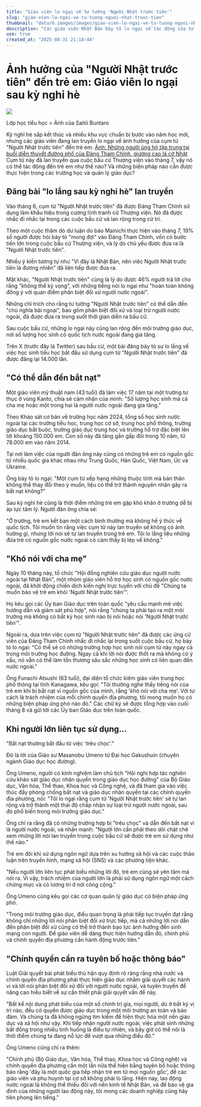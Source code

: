 ```yaml
---
title: "Giáo viên lo ngại về tư tưởng 'Người Nhật trước tiên'"
slug: "giao-vien-lo-ngai-ve-tu-tuong-nguoi-nhat-truoc-tien"
thumbnail: "data/6.images/images/giao-vien-lo-ngai-ve-tu-tuong-nguoi-nhat-truoc-tien.webp"
description: "Các giáo viên Nhật Bản bày tỏ lo ngại về tác động của tư tưởng 'Người Nhật trước tiên' đối với trẻ em, có thể dẫn đến phân biệt đối xử và bắt nạt."
use: true
created_at: "2025-08-31 21:18:44"
---
```


# Ảnh hưởng của "Người Nhật trước tiên" đến trẻ em: Giáo viên lo ngại sau kỳ nghỉ hè

![](/images/20250831-00000013-mai-000-6-view.webp)

Lớp học tiểu học = Ảnh của Saitō Buntaro

Kỳ nghỉ hè sắp kết thúc và nhiều khu vực chuẩn bị bước vào năm học mới, nhưng các giáo viên đang lan truyền lo ngại về ảnh hưởng của cụm từ "Người Nhật trước tiên" đến trẻ em.
[Ảnh: Những người ủng hộ tập trung tại buổi diễn thuyết đường phố của Đảng Tham Chính, giương cao lá cờ Nhật](https://mainichi.jp/graphs/20250702/mpj/00m/010/045000f/20250702mpj00m010041000p?inb=ys)
Cụm từ này đã lan truyền qua cuộc bầu cử Thượng viện vào tháng 7, vậy nó có thể tác động đến trẻ em như thế nào? Và những biện pháp nào cần được thực hiện trong các trường học và quản lý giáo dục?

## Đăng bài "lo lắng sau kỳ nghỉ hè" lan truyền

Vào tháng 6, cụm từ "Người Nhật trước tiên" đã được Đảng Tham Chính sử dụng làm khẩu hiệu trong cương lĩnh tranh cử Thượng viện. Nó đã được nhắc đi nhắc lại trong các cuộc bầu cử và lan rộng trong cử tri.

Theo một cuộc thăm dò dư luận do báo Mainichi thực hiện vào tháng 7, 19% số người được hỏi bày tỏ "mong đợi" vào Đảng Tham Chính, vốn có bước tiến lớn trong cuộc bầu cử Thượng viện, và lý do chủ yếu được đưa ra là "Người Nhật trước tiên".

Nhiều ý kiến tương tự như "Vì đây là Nhật Bản, nên việc Người Nhật trước tiên là đương nhiên" đã liên tiếp được đưa ra.

Mặt khác, "Người Nhật trước tiên" cũng là lý do được 46% người trả lời cho rằng "không thể kỳ vọng", với những tiếng nói lo ngại như "hoàn toàn không đồng ý với quan điểm phân biệt đối xử người nước ngoài".

Những chỉ trích cho rằng tư tưởng "Người Nhật trước tiên" có thể dẫn đến "chủ nghĩa bài ngoại", bao gồm phân biệt đối xử và loại trừ người nước ngoài, đã được đưa ra trong suốt thời gian diễn ra bầu cử.

Sau cuộc bầu cử, những lo ngại này cũng lan rộng đến môi trường giáo dục, nơi số lượng học sinh có quốc tịch nước ngoài đang gia tăng.

Trên X (trước đây là Twitter) sau bầu cử, một bài đăng bày tỏ sự lo lắng về việc học sinh tiểu học bắt đầu sử dụng cụm từ "Người Nhật trước tiên" đã được đăng lại 14.000 lần.

## "Có thể dẫn đến bắt nạt"

Một giáo viên mỹ thuật nam (43 tuổi) đã làm việc 17 năm tại một trường tư thục ở vùng Kanto, chia sẻ cảm nhận của mình: "Số lượng học sinh mà cả cha mẹ hoặc một trong hai là người nước ngoài đang gia tăng."

Theo Khảo sát cơ bản về trường học năm 2024, tổng số học sinh nước ngoài tại các trường tiểu học, trung học cơ sở, trung học phổ thông, trường giáo dục bắt buộc, trường giáo dục trung học và trường hỗ trợ đặc biệt lên tới khoảng 150.000 em. Con số này đã tăng gần gấp đôi trong 10 năm, từ 78.000 em vào năm 2014.

Tại nơi làm việc của người đàn ông này cũng có những trẻ em có nguồn gốc từ nhiều quốc gia khác nhau như Trung Quốc, Hàn Quốc, Việt Nam, Úc và Ukraine.

Ông bày tỏ lo ngại: "Một cụm từ xếp hạng những thuộc tính mà bản thân không thể thay đổi theo ý muốn, liệu có thể trở thành nguyên nhân gây ra bắt nạt không?"

Sau kỳ nghỉ hè cũng là thời điểm những trẻ em gặp khó khăn ở trường dễ bị áp lực tâm lý. Người đàn ông chia sẻ:

"Ở trường, trẻ em kết bạn một cách bình thường mà không hề ý thức về quốc tịch. Tôi muốn tin rằng việc cụm từ này lan truyền sẽ không có ảnh hưởng gì, nhưng lời nói sẽ tự lan truyền trong trẻ em. Tôi lo lắng liệu những đứa trẻ có nguồn gốc nước ngoài có cảm thấy bị lép vế không."

## "Khó nói với cha mẹ"

Ngày 10 tháng này, tổ chức "Hội đồng nghiên cứu giáo dục người nước ngoài tại Nhật Bản", một nhóm giáo viên hỗ trợ học sinh có nguồn gốc nước ngoài, đã khởi động chiến dịch kiến nghị trực tuyến với chủ đề "Chúng ta muốn bảo vệ trẻ em khỏi 'Người Nhật trước tiên'".

Họ kêu gọi các Ủy ban Giáo dục trên toàn quốc "yêu cầu mạnh mẽ việc hướng dẫn và giám sát phù hợp", nói rằng "chúng ta phải tạo ra một môi trường mà không có bất kỳ học sinh nào bị nói hoặc nói 'Người Nhật trước tiên'".

Ngoài ra, dựa trên việc cụm từ "Người Nhật trước tiên" đã được các ứng cử viên của Đảng Tham Chính nhắc đi nhắc lại trong suốt cuộc bầu cử, họ bày tỏ lo ngại: "Có thể sẽ có những trường hợp học sinh nói cụm từ này ngay cả trong môi trường học đường. Ngay cả khi lời nói được thốt ra mà không có ý xấu, nó vẫn có thể làm tổn thương sâu sắc những học sinh có liên quan đến nước ngoài."

Ông Funachi Atsushi (63 tuổi), đại diện tổ chức kiêm giáo viên trung học phổ thông tại tỉnh Kanagawa, kêu gọi: "Tôi thường nghe thấy tiếng nói của trẻ em khi bị bắt nạt vì nguồn gốc của mình, rằng 'khó nói với cha mẹ'. Với tư cách là trách nhiệm của mỗi chính quyền địa phương, tôi mong muốn họ có những biện pháp ứng phó nào đó." Các chữ ký sẽ được tổng hợp vào cuối tháng 8 và gửi tới các Ủy ban Giáo dục trên toàn quốc.

## Khi người lớn liên tục sử dụng...

"Bắt nạt thường bắt đầu từ việc 'trêu chọc'."

Đó là lời của Giáo sư Masanobu Umeno từ Đại học Gakushuin (chuyên ngành Giáo dục học đường).

Ông Umeno, người có kinh nghiệm làm chủ tịch "Hội nghị hợp tác nghiên cứu khảo sát giáo dục nhân quyền trong giáo dục học đường" của Bộ Giáo dục, Văn hóa, Thể thao, Khoa học và Công nghệ, và đã tham gia vào việc thúc đẩy phòng chống bắt nạt và giáo dục nhân quyền tại các chính quyền địa phương, nói: "Tôi lo ngại rằng cụm từ 'Người Nhật trước tiên' sẽ tự lan rộng và trở thành một thái độ chấp nhận sự loại trừ người nước ngoài, sau đó phổ biến trong môi trường giáo dục."

Ông chỉ ra rằng đã có những trường hợp bị "trêu chọc" và dẫn đến bắt nạt vì là người nước ngoài, và nhấn mạnh: "Người lớn cần phải theo dõi chặt chẽ xem những lời nói lan truyền trong cuộc bầu cử sẽ được trẻ em sử dụng như thế nào."

Trẻ em đôi khi sử dụng ngôn ngữ dựa trên xu hướng xã hội và các cuộc thảo luận trên truyền hình, mạng xã hội (SNS) và các phương tiện khác.

"Nếu người lớn liên tục phát biểu những lời đó, trẻ em cũng sẽ yên tâm mà nói ra. Vì vậy, trách nhiệm của người lớn là phải sử dụng ngôn ngữ một cách chừng mực và có lương tri ở nơi công cộng."

Ông Umeno cũng kêu gọi các cơ quan quản lý giáo dục có biện pháp ứng phó.

"Trong môi trường giáo dục, điều quan trọng là phải tiếp tục truyền đạt rằng không chỉ những lời nói phân biệt đối xử trực tiếp, mà cả những lời nói dẫn đến phân biệt đối xử cũng có thể trở thành bạo lực ảnh hưởng đến sinh mạng con người. Để giáo viên dễ dàng thực hiện hướng dẫn đó, chính phủ và chính quyền địa phương cần hành động trước tiên."

## "Chính quyền cần ra tuyên bố hoặc thông báo"

Luật Giải quyết bài phát biểu thù hận quy định rõ ràng rằng nhà nước và chính quyền địa phương phải thực hiện giáo dục nhằm giải quyết các hành vi và lời nói phân biệt đối xử đối với người nước ngoài, và tuyên truyền để nâng cao hiểu biết về sự cần thiết phải giải quyết vấn đề này.

"Bất kể nội dung phát biểu của một số chính trị gia, mọi người, dù ở bất kỳ vị trí nào, đều có quyền được giáo dục trong một môi trường an toàn và bảo đảm. Và chúng ta đã không ngừng tìm kiếm để hiện thực hóa một nền giáo dục và xã hội như vậy. Khi tiếp nhận người nước ngoài, việc phát sinh những bất đồng trong nhiều tình huống là điều tự nhiên, và bây giờ có thể nói là thời điểm chúng ta đang nỗ lực để vượt qua những điều đó."

Ông Umeno cũng chỉ ra thêm:

"Chính phủ (Bộ Giáo dục, Văn hóa, Thể thao, Khoa học và Công nghệ) và chính quyền địa phương cần một lần nữa thể hiện bằng tuyên bố hoặc thông báo rằng 'đây là một quốc gia tiếp nhận trẻ em từ mọi nguồn gốc', để các giáo viên và phụ huynh tại cơ sở không phải lo lắng. Hiện nay, lao động nước ngoài là không thể thiếu đối với nền kinh tế Nhật Bản, và để bảo vệ gia đình của những người lao động này, tôi mong các doanh nghiệp cũng hãy tiên phong lên tiếng."